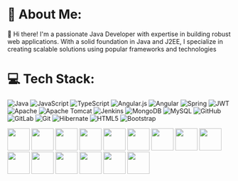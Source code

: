 # 💫 About Me:
👋 Hi there! I'm a passionate Java Developer with expertise in building robust web applications. With a solid foundation in Java and J2EE, I specialize in creating scalable solutions using popular frameworks and technologies


# 💻 Tech Stack:
![Java](https://img.shields.io/badge/java-%23ED8B00.svg?style=for-the-badge&logo=openjdk&logoColor=white) ![JavaScript](https://img.shields.io/badge/javascript-%23323330.svg?style=for-the-badge&logo=javascript&logoColor=%23F7DF1E) ![TypeScript](https://img.shields.io/badge/typescript-%23007ACC.svg?style=for-the-badge&logo=typescript&logoColor=white) ![Angular.js](https://img.shields.io/badge/angular.js-%23E23237.svg?style=for-the-badge&logo=angularjs&logoColor=white) ![Angular](https://img.shields.io/badge/angular-%23DD0031.svg?style=for-the-badge&logo=angular&logoColor=white) ![Spring](https://img.shields.io/badge/spring-%236DB33F.svg?style=for-the-badge&logo=spring&logoColor=white) ![JWT](https://img.shields.io/badge/JWT-black?style=for-the-badge&logo=JSON%20web%20tokens) ![Apache](https://img.shields.io/badge/apache-%23D42029.svg?style=for-the-badge&logo=apache&logoColor=white) ![Apache Tomcat](https://img.shields.io/badge/apache%20tomcat-%23F8DC75.svg?style=for-the-badge&logo=apache-tomcat&logoColor=black) ![Jenkins](https://img.shields.io/badge/jenkins-%232C5263.svg?style=for-the-badge&logo=jenkins&logoColor=white) ![MongoDB](https://img.shields.io/badge/MongoDB-%234ea94b.svg?style=for-the-badge&logo=mongodb&logoColor=white) ![MySQL](https://img.shields.io/badge/mysql-4479A1.svg?style=for-the-badge&logo=mysql&logoColor=white) ![GitHub](https://img.shields.io/badge/github-%23121011.svg?style=for-the-badge&logo=github&logoColor=white) ![GitLab](https://img.shields.io/badge/gitlab-%23181717.svg?style=for-the-badge&logo=gitlab&logoColor=white) ![Git](https://img.shields.io/badge/git-%23F05033.svg?style=for-the-badge&logo=git&logoColor=white) ![Hibernate](https://img.shields.io/badge/Hibernate-59666C?style=for-the-badge&logo=Hibernate&logoColor=white) ![HTML5](https://img.shields.io/badge/html5-%23E34F26.svg?style=for-the-badge&logo=html5&logoColor=white) ![Bootstrap](https://img.shields.io/badge/bootstrap-%238511FA.svg?style=for-the-badge&logo=bootstrap&logoColor=white)



<img src="https://cultofthepartyparrot.com/parrots/hd/parrot.gif" width="50"/> <img src="https://cultofthepartyparrot.com/parrots/hd/dealwithitparrot.gif" width="50"/> <img src="https://cultofthepartyparrot.com/parrots/hd/icecreamparrot.gif" width="50"/> <img src="https://cultofthepartyparrot.com/parrots/hd/fieri.gif" width="50"/> <img src="https://cultofthepartyparrot.com/parrots/hd/sassyparrot.gif" width="50"/> <img src="https://cultofthepartyparrot.com/parrots/hd/nyanparrot.gif" width="50"/> <img src="https://cultofthepartyparrot.com/parrots/hd/portalparrot.gif" width="50"/> <img src="https://cultofthepartyparrot.com/parrots/hd/shuffleparrot.gif" width="50"/> <img src="https://cultofthepartyparrot.com/parrots/hd/gothparrot.gif" width="50"/> <img src="https://cultofthepartyparrot.com/parrots/hd/fastparrot.gif" width="50"/> <img src="https://cultofthepartyparrot.com/parrots/hd/chillparrot.gif" width="50"/> <img src="https://cultofthepartyparrot.com/parrots/hd/invisibleparrot.gif" width="50"/> <img src="https://cultofthepartyparrot.com/parrots/hd/margaritaparrot.gif" width="50"/> <img src="https://cultofthepartyparrot.com/parrots/hd/mustacheparrot.gif" width="50"/> <img src="https://cultofthepartyparrot.com/parrots/hd/zombieparrot.gif" width="50"/>



